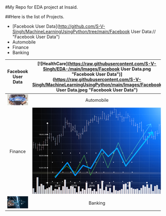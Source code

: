 
#My Repo for EDA project at Insaid.

##Here is the list of Projects.

 - [Facebook User Data](http://github.com/S-V-Singh/MachineLearningUsingPython/tree/main/Facebook User Data:// "Facebook User Data")
 - Automobile
 - Finance
 - Banking
 
|Facebook User Data  |[![HealthCare](https://raw.githubusercontent.com/S-V-Singh/EDA-/main/Images/Facebook User Data.png "Facebook User Data")](https://raw.githubusercontent.com/S-V-Singh/MachineLearningUsingPython/main/Images/Facebook User Data.jpeg "Facebook User Data")  |
| :------------: | :------------: |
|[![Automobile](https://raw.githubusercontent.com/S-V-Singh/MachineLearningUsingPython/main/Images/Automobile.jpeg "Automobile")](https://raw.githubusercontent.com/S-V-Singh/MachineLearningUsingPython/main/Images/Automobile.jpeg "Automobile")   | Automobile  |
|Finance  |[![Finance](https://raw.githubusercontent.com/S-V-Singh/MachineLearningUsingPython/main/Images/Stock.jpeg "Finance")](https://raw.githubusercontent.com/S-V-Singh/MachineLearningUsingPython/main/Images/Stock.jpeg "Finance")    |
|[![Banking](https://raw.githubusercontent.com/S-V-Singh/MachineLearningUsingPython/main/Images/Banking.png "Banking")](https://raw.githubusercontent.com/S-V-Singh/MachineLearningUsingPython/main/Images/Banking.png "Banking")   |Banking   |
